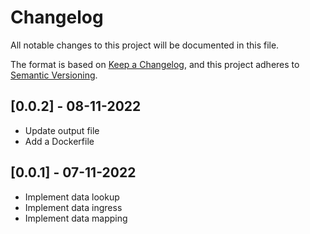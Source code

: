 # Changelog

All notable changes to this project will be documented in this file.

The format is based on [Keep a Changelog](https://keepachangelog.com/en/1.0.0/),
and this project adheres to [Semantic Versioning](https://semver.org/spec/v2.0.0.html).

## [0.0.2] - 08-11-2022
- Update output file
- Add a Dockerfile

## [0.0.1] - 07-11-2022
- Implement data lookup
- Implement data ingress
- Implement data mapping
